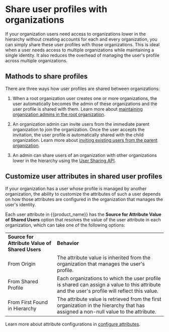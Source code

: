 # Share user profiles with organizations

If your organization users need access to organizations lower in the hierarchy without creating accounts for each and every organization, you can simply share these user profiles with those organizations. This is ideal when a user needs access to multiple organizations while maintaining a single identity. It also reduces the overhead of managing the user's profile across multiple organizations.

## Mathods to share profiles

There are three ways how user profiles are shared between organizations:

1. When a root organization user creates one or more organizations, the user automatically becomes the admin of these organizations and the user profile is shared with them. 
Learn more about [maintaining organization admins in the root organization]({{base_path}}/guides/organization-management/onboard-org-admins/self-service-approach/#maintain-admins-in-the-root-organization).

2. An organization admin can invite users from the immediate parent organization to join the organization. Once the user accepts the invitation, the user profile is automatically shared with the child organization. Learn more about [inviting existing users from the parent organization]({{base_path}}/guides/organization-management/onboard-users/#invite-existing-users-from-the-parent-organization).

3. An admin can share users of an organization with other organizations lower in the hierarchy using the [User Sharing API]({{base_path}}/apis/organization-user-share-rest-api).

## Customize user attributes in shared user profiles

If your organization has a user whose profile is managed by another organization, the ability to customize the attributes of such a user depends on how those attributes are configured in the organization that manages the user's identity.

Each user attribute in {{product_name}} has the **Source for Attribute Value of Shared Users** option that resolves the value of the user attribute in each organization, which can take one of the following options:

<table>
        <tbody>
            <tr>
                <td><b>Source for Attribute Value of Shared Users</b></td>
                <td><b>Behavior</b></td>
            </tr>
            <tr>
                <td>From Origin</td>
                <td>The attribute value is inherited from the organization that manages the user's profile.</td>
            </tr>
            <tr>
                <td>From Shared Profile</td>
                <td>Each organizations to which the user profile is shared can assign a value to this attribute and the user's profile will reflect this value.</td>
            </tr>   
            <tr>
                <td>From First Found in Hierarchy</td>
                <td>The attribute value is retrieved from the first organization in the hierarchy that has assigned a non-null value to the attribute.</td>
            </tr>
        </tbody>
    </table>

Learn more about attribute configurations in [configure attributes]({{base_path}}/guides/users/attributes/manage-attributes/#configure-attributes).


